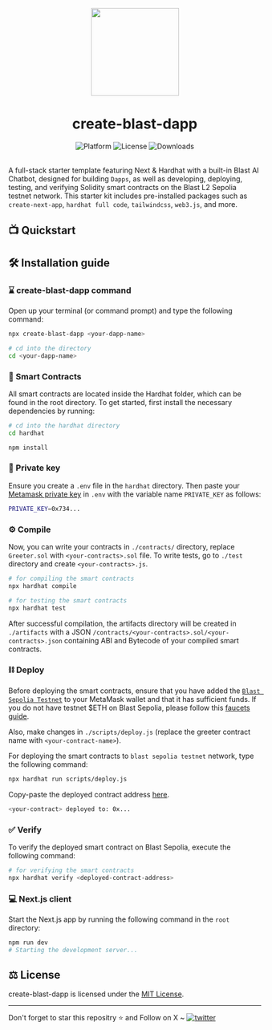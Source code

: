 <p align="center">
    <img align="center" src="https://assets-global.website-files.com/65a6baa1a3f8ed336f415cb4/65a6ceece21ac0bdde447011_Blast%20Logo%20Black.svg" width="175"></img>
</p>

<h1 align="center">create-blast-dapp</h1>

<div align="center">
    <img src="https://img.shields.io/badge/platform-blast-yellow.svg?style=flat-square" alt="Platform">
    <img src="https://img.shields.io/github/license/asharibali/create-blast-dapp?color=yellow&style=flat-square " alt="License">
    <img src="https://img.shields.io/npm/dw/create-blast-dapp?style=flat-square&color=yellow" alt="Downloads">
</div><br>

A full-stack starter template featuring Next & Hardhat with a built-in Blast AI Chatbot, designed for building `Dapps`, as well as developing, deploying, testing, and verifying Solidity smart contracts on the Blast L2 Sepolia testnet network. This starter kit includes pre-installed packages such as `create-next-app`, `hardhat full code`, `tailwindcss`, `web3.js`, and more.

## 📺 Quickstart

<div align="center">
</div>

## 🛠️ Installation guide 


### ⌛️ create-blast-dapp command

Open up your terminal (or command prompt) and type the following command:

```sh
npx create-blast-dapp <your-dapp-name>

# cd into the directory
cd <your-dapp-name>
```

### 📜 Smart Contracts

All smart contracts are located inside the Hardhat folder, which can be found in the root directory. To get started, first install the necessary dependencies by running:

```sh
# cd into the hardhat directory
cd hardhat

npm install
```

### 🔑 Private key

Ensure you create a `.env` file in the `hardhat` directory. Then paste your [Metamask private key](https://metamask.zendesk.com/hc/en-us/articles/360015289632-How-to-export-an-account-s-private-key) in `.env` with the variable name `PRIVATE_KEY` as follows:

```sh
PRIVATE_KEY=0x734...
```

### ⚙️ Compile

Now, you can write your contracts in `./contracts/` directory, replace `Greeter.sol` with `<your-contracts>.sol` file. To write tests, go to `./test` directory and create `<your-contracts>.js`.

```sh
# for compiling the smart contracts
npx hardhat compile

# for testing the smart contracts
npx hardhat test
```

After successful compilation, the artifacts directory will be created in `./artifacts` with a JSON `/contracts/<your-contracts>.sol/<your-contracts>.json` containing ABI and Bytecode of your compiled smart contracts.


### ⛓️ Deploy

Before deploying the smart contracts, ensure that you have added the [`Blast Sepolia Testnet`](https://docs.blast.io/building/network-information) to your MetaMask wallet and that it has sufficient funds. If you do not have testnet $ETH on Blast Sepolia, please follow this [faucets guide](https://docs.blast.io/tools/faucets).

Also, make changes in `./scripts/deploy.js` (replace the greeter contract name with `<your-contract-name>`).

For deploying the smart contracts to `blast sepolia testnet` network, type the following command:

```sh
npx hardhat run scripts/deploy.js
```

Copy-paste the deployed contract address [here](https://github.com/asharibali/create-blast-dapp/blob/main/app/page.js#L37).

```sh
<your-contract> deployed to: 0x...
```

### ✅ Verify

To verify the deployed smart contract on Blast Sepolia, execute the following command:

```sh
# for verifying the smart contracts
npx hardhat verify <deployed-contract-address>
```

### 💻 Next.js client

Start the Next.js app by running the following command in the `root` directory:

```sh
npm run dev
# Starting the development server...
```


## ⚖️ License

create-blast-dapp is licensed under the [MIT License](https://github.com/AsharibAli/create-blast-dapp/blob/main/LICENSE.md).

<hr>
Don't forget to star this repositry ⭐️ and Follow on X ~ <a href="https://twitter.com/0xAsharib" target="_blank"><img src="https://img.shields.io/twitter/follow/0xAsharib?style=social" alt="twitter" /></a>

